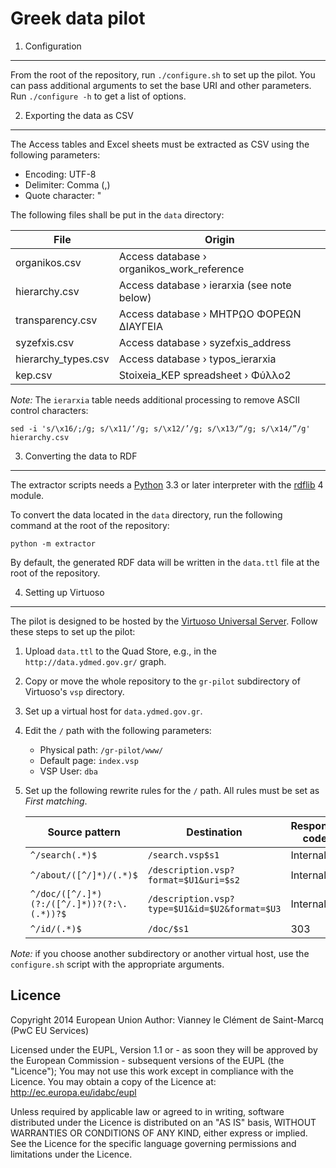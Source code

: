 Greek data pilot
=================

1. Configuration
-----------------

From the root of the repository, run `./configure.sh` to set up the pilot.
You can pass additional arguments to set the base URI and other parameters.
Run `./configure -h` to get a list of options.


2. Exporting the data as CSV
-----------------------------

The Access tables and Excel sheets must be extracted as CSV using the following
parameters:

* Encoding: UTF-8
* Delimiter: Comma (,)
* Quote character: "

The following files shall be put in the `data` directory:

File                    | Origin
------------------------|------------------------------------------------------
organikos.csv           | Access database › organikos\_work\_reference
hierarchy.csv           | Access database › ierarxia (see note below)
transparency.csv        | Access database › ΜΗΤΡΩΟ ΦΟΡΕΩΝ ΔΙΑΥΓΕΙΑ
syzefxis.csv            | Access database › syzefxis\_address
hierarchy\_types.csv    | Access database › typos\_ierarxia
kep.csv                 | Stoixeia\_KEP spreadsheet › Φύλλο2

*Note:* The `ierarxia` table needs additional processing to remove ASCII control
characters:

    sed -i 's/\x16/;/g; s/\x11/‘/g; s/\x12/’/g; s/\x13/“/g; s/\x14/”/g' hierarchy.csv


3. Converting the data to RDF
------------------------------

The extractor scripts needs a [Python][] 3.3 or later interpreter with the
[rdflib][] 4 module.

To convert the data located in the `data` directory, run the following command
at the root of the repository:

    python -m extractor

By default, the generated RDF data will be written in the `data.ttl` file at
the root of the repository.

[Python]: http://python.org/
[rdflib]: https://pypi.python.org/pypi/rdflib


4. Setting up Virtuoso
-----------------------

The pilot is designed to be hosted by the [Virtuoso Universal Server][].
Follow these steps to set up the pilot:

1. Upload `data.ttl` to the Quad Store, e.g., in the
   `http://data.ydmed.gov.gr/` graph.
2. Copy or move the whole repository to the `gr-pilot` subdirectory of
   Virtuoso's `vsp` directory.
3. Set up a virtual host for `data.ydmed.gov.gr`.
4. Edit the `/` path with the following parameters:
   * Physical path: `/gr-pilot/www/`
   * Default page: `index.vsp`
   * VSP User: `dba`
5. Set up the following rewrite rules for the `/` path. All rules must be set
   as *First matching*.

   Source pattern                             | Destination                                   | Response code
   -------------------------------------------|-----------------------------------------------|---------------
   `^/search(.*)$`                            | `/search.vsp$s1`                              | Internal
   `^/about/([^/]*)/(.*)$`                    | `/description.vsp?format=$U1&uri=$s2`         | Internal
   `^/doc/([^/.]*)(?:/([^/.]*))?(?:\.(.*))?$` | `/description.vsp?type=$U1&id=$U2&format=$U3` | Internal
   `^/id/(.*)$`                               | `/doc/$s1`                                    | 303

*Note:* if you choose another subdirectory or another virtual host, use the
`configure.sh` script with the appropriate arguments.

[Virtuoso Universal Server]: http://virtuoso.openlinksw.com/



Licence
--------

Copyright 2014 European Union
Author: Vianney le Clément de Saint-Marcq (PwC EU Services)

Licensed under the EUPL, Version 1.1 or - as soon they
will be approved by the European Commission - subsequent
versions of the EUPL (the "Licence");
You may not use this work except in compliance with the
Licence.
You may obtain a copy of the Licence at:
<http://ec.europa.eu/idabc/eupl>

Unless required by applicable law or agreed to in
writing, software distributed under the Licence is
distributed on an "AS IS" basis,
WITHOUT WARRANTIES OR CONDITIONS OF ANY KIND, either
express or implied.
See the Licence for the specific language governing
permissions and limitations under the Licence.
